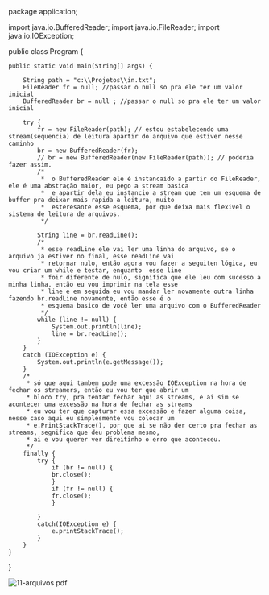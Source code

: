 package application;

import java.io.BufferedReader;
import java.io.FileReader;
import java.io.IOException;

public class Program {

	public static void main(String[] args) {
		
		String path = "c:\\Projetos\\in.txt";
		FileReader fr = null; //passar o null so pra ele ter um valor inicial
		BufferedReader br = null ; //passar o null so pra ele ter um valor inicial
		
		try {
			fr = new FileReader(path); // estou estabelecendo uma stream(sequencia) de leitura apartir do arquivo que estiver nesse caminho
			br = new BufferedReader(fr); 
			// br = new BufferedReader(new FileReader(path)); // poderia fazer assim.
			/*
			 *  o BufferedReader ele é instancaido a partir do FileReader, ele é uma abstração maior, eu pego a stream basica
			 *  e apartir dela eu instancio a stream que tem um esquema de buffer pra deixar mais rapida a leitura, muito 
			 *  esteresante esse esquema, por que deixa mais flexivel o sistema de leitura de arquivos. 
			 */
			
			String line = br.readLine();
			/*
			 * esse readLine ele vai ler uma linha do arquivo, se o arquivo ja estiver no final, esse readLine vai 
			 * retornar nulo, então agora vou fazer a seguiten lógica, eu vou criar um while e testar, enquanto  esse line
			 * foir diferente de nulo, significa que ele leu com sucesso a minha linha, então eu vou imprimir na tela esse
			 * line e em seguida eu vou mandar ler novamente outra linha fazendo br.readLine novamente, então esse é o
			 * esquema basico de você ler uma arquivo com o BufferedReader
			 */
			while (line != null) {
				System.out.println(line);
				line = br.readLine();
			}
		}
		catch (IOException e) {
			System.out.println(e.getMessage());
		}
		/*
		 * só que aqui tambem pode uma excessão IOException na hora de fechar os streamers, então eu vou ter que abrir um
		 * bloco try, pra tentar fechar aqui as streams, e ai sim se acontecer uma excessão na hora de fechar as streams
		 * eu vou ter que capturar essa excessão e fazer alguma coisa, nesse caso aqui eu simplesmente vou colocar um
		 * e.PrintStackTrace(), por que ai se não der certo pra fechar as streams, segnifica que deu problema mesmo,
		 * ai e vou querer ver direitinho o erro que aconteceu.
		 */
		finally {
			try {
				if (br != null) {
				br.close();
				}
				if (fr != null) {
				fr.close();
				}
			
			}
			catch(IOException e) {
				e.printStackTrace(); 
			}
		}
	}
}

![11-arquivos pdf](https://user-images.githubusercontent.com/61166475/155008006-f94db072-a23e-4549-afa7-d7ee854a811d.png)

